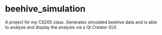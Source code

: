# beehive_simulation
A project for my CS205 class. Generates simulated beehive data and is able to analyze and display the analysis via a Qt Creator GUI.
